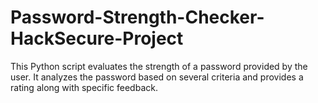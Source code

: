 # Password-Strength-Checker-HackSecure-Project
This Python script evaluates the strength of a password provided by the user. It analyzes the password based on several criteria and provides a rating along with specific feedback.

